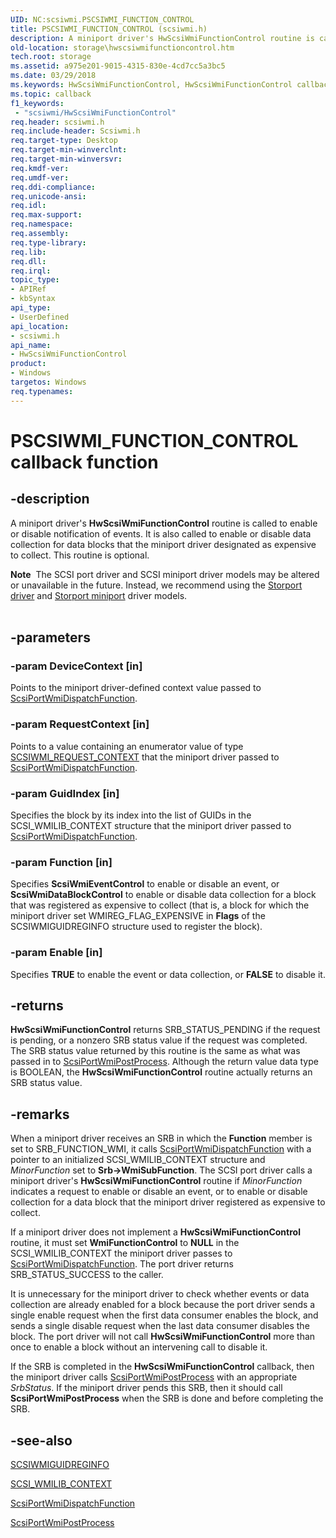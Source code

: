 ```yaml
---
UID: NC:scsiwmi.PSCSIWMI_FUNCTION_CONTROL
title: PSCSIWMI_FUNCTION_CONTROL (scsiwmi.h)
description: A miniport driver's HwScsiWmiFunctionControl routine is called to enable or disable notification of events.
old-location: storage\hwscsiwmifunctioncontrol.htm
tech.root: storage
ms.assetid: a975e201-9015-4315-830e-4cd7cc5a3bc5
ms.date: 03/29/2018
ms.keywords: HwScsiWmiFunctionControl, HwScsiWmiFunctionControl callback function [Storage Devices], PSCSIWMI_FUNCTION_CONTROL, PSCSIWMI_FUNCTION_CONTROL callback, Scsimini_42361f5c-fc45-4883-997e-afa65bc376c4.xml, scsiwmi/HwScsiWmiFunctionControl, storage.hwscsiwmifunctioncontrol
ms.topic: callback
f1_keywords:
 - "scsiwmi/HwScsiWmiFunctionControl"
req.header: scsiwmi.h
req.include-header: Scsiwmi.h
req.target-type: Desktop
req.target-min-winverclnt: 
req.target-min-winversvr: 
req.kmdf-ver: 
req.umdf-ver: 
req.ddi-compliance: 
req.unicode-ansi: 
req.idl: 
req.max-support: 
req.namespace: 
req.assembly: 
req.type-library: 
req.lib: 
req.dll: 
req.irql: 
topic_type:
- APIRef
- kbSyntax
api_type:
- UserDefined
api_location:
- scsiwmi.h
api_name:
- HwScsiWmiFunctionControl
product:
- Windows
targetos: Windows
req.typenames: 
---
```


# PSCSIWMI_FUNCTION_CONTROL callback function


## -description


A miniport driver's <b>HwScsiWmiFunctionControl</b> routine is called to enable or disable notification of events. It is also called to enable or disable data collection for data blocks that the miniport driver designated as expensive to collect. This routine is optional.
<div class="alert"><b>Note</b>  The SCSI port driver and SCSI miniport driver models may be altered or unavailable in the future. Instead, we recommend using the <a href="https://docs.microsoft.com/windows-hardware/drivers/storage/storport-driver">Storport driver</a> and <a href="https://docs.microsoft.com/windows-hardware/drivers/storage/storport-miniport-drivers">Storport miniport</a> driver models.</div><div> </div>

## -parameters




### -param DeviceContext [in]

Points to the miniport driver-defined context value passed to <a href="https://docs.microsoft.com/windows-hardware/drivers/ddi/content/scsiwmi/nf-scsiwmi-scsiportwmidispatchfunction">ScsiPortWmiDispatchFunction</a>. 


### -param RequestContext [in]

Points to a value containing an enumerator value of type <a href="https://docs.microsoft.com/windows-hardware/drivers/ddi/content/scsiwmi/ns-scsiwmi-scsiwmi_request_context">SCSIWMI_REQUEST_CONTEXT</a> that the miniport driver passed to <a href="https://docs.microsoft.com/windows-hardware/drivers/ddi/content/scsiwmi/nf-scsiwmi-scsiportwmidispatchfunction">ScsiPortWmiDispatchFunction</a>. 


### -param GuidIndex [in]

Specifies the block by its index into the list of GUIDs in the SCSI_WMILIB_CONTEXT structure that the miniport driver passed to <a href="https://docs.microsoft.com/windows-hardware/drivers/ddi/content/scsiwmi/nf-scsiwmi-scsiportwmidispatchfunction">ScsiPortWmiDispatchFunction</a>. 


### -param Function [in]

Specifies <b>ScsiWmiEventControl</b> to enable or disable an event, or <b>ScsiWmiDataBlockControl</b> to enable or disable data collection for a block that was registered as expensive to collect (that is, a block for which the miniport driver set WMIREG_FLAG_EXPENSIVE in <b>Flags</b> of the SCSIWMIGUIDREGINFO structure used to register the block).


### -param Enable [in]

Specifies <b>TRUE</b> to enable the event or data collection, or <b>FALSE</b> to disable it.


## -returns



<b>HwScsiWmiFunctionControl</b> returns SRB_STATUS_PENDING if the request is pending, or a nonzero SRB status value if the request was completed.  The SRB status value returned by this routine is the same as what was passed in to <a href="https://docs.microsoft.com/windows-hardware/drivers/ddi/content/scsiwmi/nf-scsiwmi-scsiportwmipostprocess">ScsiPortWmiPostProcess</a>. Although the return value data type is BOOLEAN, the <b>HwScsiWmiFunctionControl</b> routine actually returns an SRB status value.




## -remarks



When a miniport driver receives an SRB in which the <b>Function</b> member is set to SRB_FUNCTION_WMI, it calls <a href="https://docs.microsoft.com/windows-hardware/drivers/ddi/content/scsiwmi/nf-scsiwmi-scsiportwmidispatchfunction">ScsiPortWmiDispatchFunction</a> with a pointer to an initialized SCSI_WMILIB_CONTEXT structure and <i>MinorFunction</i> set to <b>Srb->WmiSubFunction</b>. The SCSI port driver calls a miniport driver's <b>HwScsiWmiFunctionControl</b> routine if <i>MinorFunction</i> indicates a request to enable or disable an event, or to enable or disable collection for a data block that the miniport driver registered as expensive to collect.

If a miniport driver does not implement a <b>HwScsiWmiFunctionControl</b> routine, it must set <b>WmiFunctionControl</b> to <b>NULL</b> in the SCSI_WMILIB_CONTEXT the miniport driver passes to <a href="https://docs.microsoft.com/windows-hardware/drivers/ddi/content/scsiwmi/nf-scsiwmi-scsiportwmidispatchfunction">ScsiPortWmiDispatchFunction</a>. The port driver returns SRB_STATUS_SUCCESS to the caller.

It is unnecessary for the miniport driver to check whether events or data collection are already enabled for a block because the port driver sends a single enable request when the first data consumer enables the block, and sends a single disable request when the last data consumer disables the block. The port driver will not call <b>HwScsiWmiFunctionControl</b> more than once to enable a block without an intervening call to disable it. 

If the SRB is completed in the <b>HwScsiWmiFunctionControl</b> callback, then the miniport driver calls <a href="https://docs.microsoft.com/windows-hardware/drivers/ddi/content/scsiwmi/nf-scsiwmi-scsiportwmipostprocess">ScsiPortWmiPostProcess</a> with an appropriate <i>SrbStatus</i>. If the miniport driver pends this SRB, then it should call <b>ScsiPortWmiPostProcess</b> when the SRB is done and before completing the SRB.




## -see-also




<a href="https://docs.microsoft.com/windows-hardware/drivers/ddi/content/scsiwmi/ns-scsiwmi-scsiwmiguidreginfo">SCSIWMIGUIDREGINFO</a>



<a href="https://docs.microsoft.com/windows-hardware/drivers/ddi/content/scsiwmi/ns-scsiwmi-_scsiwmilib_context">SCSI_WMILIB_CONTEXT</a>



<a href="https://docs.microsoft.com/windows-hardware/drivers/ddi/content/scsiwmi/nf-scsiwmi-scsiportwmidispatchfunction">ScsiPortWmiDispatchFunction</a>



<a href="https://docs.microsoft.com/windows-hardware/drivers/ddi/content/scsiwmi/nf-scsiwmi-scsiportwmipostprocess">ScsiPortWmiPostProcess</a>
 

 

